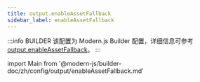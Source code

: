 ```yaml
---
title: output.enableAssetFallback
sidebar_label: enableAssetFallback
---
```


:::info BUILDER
该配置为 Modern.js Builder 配置，详细信息可参考 [output.enableAssetFallback](https://modernjs.dev/builder/zh/api/config-output.html#output-enableassetfallback)。
:::

import Main from '@modern-js/builder-doc/zh/config/output/enableAssetFallback.md'

<Main />
